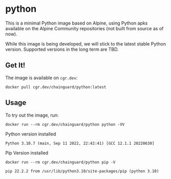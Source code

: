 # python

This is a minimal Python image based on Alpine, using Python apks available on the Alpine Community repositories (not built from source as of now).

While this image is being developed, we will stick to the latest stable Python version. Supported versions in the long term are TBD.

## Get It!

The image is available on `cgr.dev`:

```
docker pull cgr.dev/chainguard/python:latest
```

## Usage

To try out the image, run:

```shell
docker run --rm cgr.dev/chainguard/python python -VV
```

Python version installed 
```
Python 3.10.7 (main, Sep 11 2022, 22:42:41) [GCC 12.1.1 20220630]
```

Pip Version installed 

```shell 
docker run --rm cgr.dev/chainguard/python pip -V
```

```shell
pip 22.2.2 from /usr/lib/python3.10/site-packages/pip (python 3.10)
```
